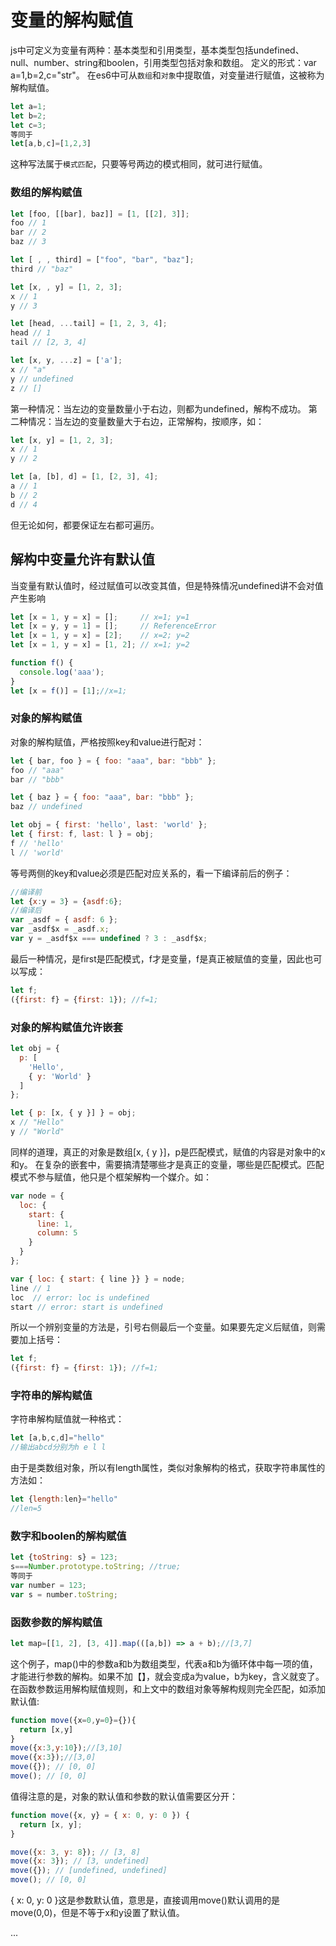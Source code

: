 # 变量的解构赋值
js中可定义为变量有两种：基本类型和引用类型，基本类型包括undefined、null、number、string和boolen，引用类型包括对象和数组。
定义的形式：var a=1,b=2,c="str"。
在es6中可从`数组`和`对象`中提取值，对变量进行赋值，这被称为解构赋值。
```js
let a=1;
let b=2;
let c=3;
等同于
let[a,b,c]=[1,2,3]
```
这种写法属于`模式匹配`，只要等号两边的模式相同，就可进行赋值。

### 数组的解构赋值
```js
let [foo, [[bar], baz]] = [1, [[2], 3]];
foo // 1
bar // 2
baz // 3

let [ , , third] = ["foo", "bar", "baz"];
third // "baz"

let [x, , y] = [1, 2, 3];
x // 1
y // 3

let [head, ...tail] = [1, 2, 3, 4];
head // 1
tail // [2, 3, 4]

let [x, y, ...z] = ['a'];
x // "a"
y // undefined
z // []
```

第一种情况：当左边的变量数量小于右边，则都为undefined，解构不成功。
第二种情况：当左边的变量数量大于右边，正常解构，按顺序，如：
``` js
let [x, y] = [1, 2, 3];
x // 1
y // 2

let [a, [b], d] = [1, [2, 3], 4];
a // 1
b // 2
d // 4
```
但无论如何，都要保证左右都可遍历。

## 解构中变量允许有默认值
当变量有默认值时，经过赋值可以改变其值，但是特殊情况undefined讲不会对值产生影响
``` js
let [x = 1, y = x] = [];     // x=1; y=1
let [x = y, y = 1] = [];     // ReferenceError
let [x = 1, y = x] = [2];    // x=2; y=2
let [x = 1, y = x] = [1, 2]; // x=1; y=2

function f() {
  console.log('aaa');
}
let [x = f()] = [1];//x=1;
```

### 对象的解构赋值
对象的解构赋值，严格按照key和value进行配对：
```js
let { bar, foo } = { foo: "aaa", bar: "bbb" };
foo // "aaa"
bar // "bbb"

let { baz } = { foo: "aaa", bar: "bbb" };
baz // undefined

let obj = { first: 'hello', last: 'world' };
let { first: f, last: l } = obj;
f // 'hello'
l // 'world'
```
等号两侧的key和value必须是匹配对应关系的，看一下编译前后的例子：
```js
//编译前
let {x:y = 3} = {asdf:6};
//编译后
var _asdf = { asdf: 6 };
var _asdf$x = _asdf.x;
var y = _asdf$x === undefined ? 3 : _asdf$x;
```
最后一种情况，是first是匹配模式，f才是变量，f是真正被赋值的变量，因此也可以写成：
```js
let f;
({first: f} = {first: 1}); //f=1;
```

### 对象的解构赋值允许嵌套
```js
let obj = {
  p: [
    'Hello',
    { y: 'World' }
  ]
};

let { p: [x, { y }] } = obj;
x // "Hello"
y // "World"
```
同样的道理，真正的对象是数组[x, { y }]，p是匹配模式，赋值的内容是对象中的x和y。
在复杂的嵌套中，需要搞清楚哪些才是真正的变量，哪些是匹配模式。匹配模式不参与赋值，他只是个框架解构一个媒介。如：
```js
var node = {
  loc: {
    start: {
      line: 1,
      column: 5
    }
  }
};

var { loc: { start: { line }} } = node;
line // 1
loc  // error: loc is undefined
start // error: start is undefined
```
所以一个辨别变量的方法是，引号右侧最后一个变量。如果要先定义后赋值，则需要加上括号：
```js
let f;
({first: f} = {first: 1}); //f=1;
```

### 字符串的解构赋值
字符串解构赋值就一种格式：
```js
let [a,b,c,d]="hello"
//输出abcd分别为h e l l
```
由于是类数组对象，所以有length属性，类似对象解构的格式，获取字符串属性的方法如：
```js
let {length:len}="hello"
//len=5
```

### 数字和boolen的解构赋值
```js
let {toString: s} = 123;
s===Number.prototype.toString; //true;
等同于
var number = 123;
var s = number.toString;
```

### 函数参数的解构赋值
```js
let map=[[1, 2], [3, 4]].map(([a,b]) => a + b);//[3,7]
```
这个例子，map()中的参数a和b为数组类型，代表a和b为循环体中每一项的值，才能进行参数的解构。如果不加【】，就会变成a为value，b为key，含义就变了。
在函数参数运用解构赋值规则，和上文中的数组对象等解构规则完全匹配，如添加默认值:
```js
function move({x=0,y=0}={}){
  return [x,y]
}
move({x:3,y:10});//[3,10]
move({x:3});//[3,0]
move({}); // [0, 0]
move(); // [0, 0]
```
值得注意的是，对象的默认值和参数的默认值需要区分开：
```js
function move({x, y} = { x: 0, y: 0 }) {
  return [x, y];
}

move({x: 3, y: 8}); // [3, 8]
move({x: 3}); // [3, undefined]
move({}); // [undefined, undefined]
move(); // [0, 0]
```
{ x: 0, y: 0 }这是参数默认值，意思是，直接调用move()默认调用的是move(0,0)，但是不等于x和y设置了默认值。

...
